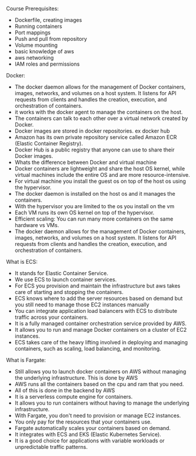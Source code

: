 Course Prerequisites:
- Dockerfile, creating images 
- Running containers
- Port mappings
- Push and pull from repository 
- Volume mounting 
- basic knowledge of aws 
- aws networking
- IAM roles and permissions

Docker:
- The docker daemon allows for the management of Docker containers, images, networks, and volumes on a host system. It listens for API requests from clients and handles the creation, execution, and orchestration of containers.
- it works with the docker agent to manage the containers on the host.
- The containers can talk to each other over a virtual network created by Docker.
- Docker images are stored in docker repositories. ex docker hub
- Amazon has its own private repository service called Amazon ECR (Elastic Container Registry).
- Docker Hub is a public registry that anyone can use to share their Docker images.
- Whats the difference between Docker and virtual machine
- Docker containers are lightweight and share the host OS kernel, while virtual machines include the entire OS and are more resource-intensive.
- For virtual machine you install the guest os on top of the host os using the hypervisor.
- The docker daemon is installed on the host os and it manages the containers.
- With the hypervisor you are limited to the os you install on the vm
- Each VM runs its own OS kernel on top of the hypervisor.
- Efficient scaling: You can run many more containers on the same hardware vs VMs.
- The docker daemon allows for the management of Docker containers, images, networks, and volumes on a host system. It listens for API requests from clients and handles the creation, execution, and orchestration of containers.

What is ECS:
 - It stands for Elastic Container Service.
 - We use ECS to launch container services.
 - For ECS you provision and maintain the infrastructure but aws takes care of starting and stopping the containers.
 - ECS knows where to add the server resources based on demand but you still need to manage those EC2 instances manually
 - You can integrate application load balancers with ECS to distribute traffic across your containers.
 - It is a fully managed container orchestration service provided by AWS.
 - It allows you to run and manage Docker containers on a cluster of EC2 instances.
 - ECS takes care of the heavy lifting involved in deploying and managing containers, such as scaling, load balancing, and monitoring.

What is Fargate:
 - Still allows you to launch docker containers on AWS without managing the underlying infrastructure. This is done by AWS
 - AWS runs all the containers based on the cpu and ram that you need. 
 - All of this is done in the backend by AWS
 - It is a serverless compute engine for containers.
 - It allows you to run containers without having to manage the underlying infrastructure.
 - With Fargate, you don't need to provision or manage EC2 instances.
 - You only pay for the resources that your containers use.
 - Fargate automatically scales your containers based on demand.
 - It integrates with ECS and EKS (Elastic Kubernetes Service).
 - It is a good choice for applications with variable workloads or unpredictable traffic patterns.
